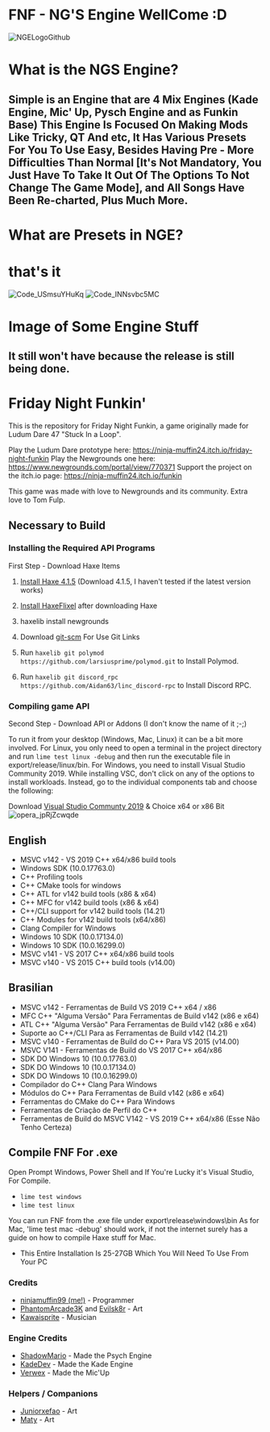 # FNF - NG'S Engine WellCome :D

![NGELogoGithub](https://user-images.githubusercontent.com/86559005/158241054-6e6e2a7a-48a8-43e2-84d3-b035f38d5819.png)
# What is the NGS Engine?

## Simple is an Engine that are 4 Mix Engines (Kade Engine, Mic' Up, Pysch Engine and as Funkin Base) This Engine Is Focused On Making Mods Like Tricky, QT And etc, It Has Various Presets For You To Use Easy, Besides Having Pre - More Difficulties Than Normal [It's Not Mandatory, You Just Have To Take It Out Of The Options To Not Change The Game Mode], and All Songs Have Been Re-charted, Plus Much More.

# What are Presets in NGE?
# that's it
![Code_USmsuYHuKq](https://user-images.githubusercontent.com/86559005/159103470-1dab6290-09f6-47f5-81ac-e4d7274720ba.png)
![Code_INNsvbc5MC](https://user-images.githubusercontent.com/86559005/159103423-862fdc94-1f60-4c5c-bd4e-c0ce4d463dde.png)

# Image of Some Engine Stuff
## It still won't have because the release is still being done.

# Friday Night Funkin'
This is the repository for Friday Night Funkin, a game originally made for Ludum Dare 47 "Stuck In a Loop".

Play the Ludum Dare prototype here: https://ninja-muffin24.itch.io/friday-night-funkin
Play the Newgrounds one here: https://www.newgrounds.com/portal/view/770371
Support the project on the itch.io page: https://ninja-muffin24.itch.io/funkin

This game was made with love to Newgrounds and its community. Extra love to Tom Fulp.

## Necessary to Build

### Installing the Required API Programs

First Step - Download Haxe Items
1. [Install Haxe 4.1.5](https://haxe.org/download/version/4.1.5/) (Download 4.1.5, I haven't tested if the latest version works)
2. [Install HaxeFlixel](https://haxeflixel.com/documentation/install-haxeflixel/) after downloading Haxe
3. haxelib install newgrounds

1. Download [git-scm](https://git-scm.com/downloads) For Use Git Links
2. Run `haxelib git polymod https://github.com/larsiusprime/polymod.git` to Install Polymod.
3. Run `haxelib git discord_rpc https://github.com/Aidan63/linc_discord-rpc` to Install Discord RPC.

### Compiling game API

Second Step - Download API or Addons (I don't know the name of it ;-;)

To run it from your desktop (Windows, Mac, Linux) it can be a bit more involved. For Linux, you only need to open a terminal in the project directory and run `lime test linux -debug` and then run the executable file in export/release/linux/bin. For Windows, you need to install Visual Studio Community 2019. While installing VSC, don't click on any of the options to install workloads. Instead, go to the individual components tab and choose the following:

Download [Visual Studio Communty 2019](https://my.visualstudio.com/Downloads?q=visual%20studio%202019&wt.mc_id=o~msft~vscom~older-downloads) & Choice x64 or x86 Bit
![opera_jpRjZcwqde](https://user-images.githubusercontent.com/86559005/158903575-4f6fe1bb-fa09-4524-97a9-47d5e70a77fb.png)


## English
* MSVC v142 - VS 2019 C++ x64/x86 build tools
* Windows SDK (10.0.17763.0)
* C++ Profiling tools
* C++ CMake tools for windows
* C++ ATL for v142 build tools (x86 & x64)
* C++ MFC for v142 build tools (x86 & x64)
* C++/CLI support for v142 build tools (14.21)
* C++ Modules for v142 build tools (x64/x86)
* Clang Compiler for Windows
* Windows 10 SDK (10.0.17134.0)
* Windows 10 SDK (10.0.16299.0)
* MSVC v141 - VS 2017 C++ x64/x86 build tools
* MSVC v140 - VS 2015 C++ build tools (v14.00)

## Brasilian
* MSVC v142 - Ferramentas de Build VS 2019 C++ x64 / x86
* MFC C++ "Alguma Versão" Para Ferramentas de Build v142 (x86 e x64)
* ATL C++ "Alguma Versão" Para Ferramentas de Build v142 (x86 e x64)
* Suporte ao C++/CLI Para as Ferramentas de Build v142 (14.21)
* MSVC v140 - Ferramentas de Build do C++ Para VS 2015 (v14.00)
* MSVC V141 - Ferramentas de Build do VS 2017 C++ x64/x86
* SDK DO Windows 10 (10.0.17763.0)
* SDK DO Windows 10 (10.0.17134.0)
* SDK DO Windows 10 (10.0.16299.0)
* Compilador do C++ Clang Para Windows
* Módulos do C++ Para Ferramentas de Build v142 (x86 e x64)
* Ferramentas do CMake do C++ Para Windows
* Ferramentas de Criação de Perfil do C++
* Ferramentas de Build do MSVC V142 - VS 2019 C++ x64/x86 (Esse Não Tenho Certeza)


## Compile FNF For .exe
Open Prompt Windows, Power Shell and If You're Lucky it's Visual Studio, For Compile.
* `lime test windows`
* `lime test linux`

You can run FNF from the .exe file under export\release\windows\bin
As for Mac, 'lime test mac -debug' should work, if not the internet surely has a guide on how to compile Haxe stuff for Mac.

* This Entire Installation Is 25-27GB Which You Will Need To Use From Your PC

### Credits
- [ninjamuffin99 (me!)](https://twitter.com/ninja_muffin99) - Programmer
- [PhantomArcade3K](https://twitter.com/phantomarcade3k) and [Evilsk8r](https://twitter.com/evilsk8r) - Art
- [Kawaisprite](https://twitter.com/kawaisprite) - Musician

### Engine Credits
- [ShadowMario](https://github.com/ShadowMario) - Made the Psych Engine
- [KadeDev](https://github.com/KadeDev) - Made the Kade Engine
- [Verwex](https://github.com/Verwex) - Made the Mic'Up

### Helpers / Companions
- [Juniorxefao](https://github.com/Juniorxefao) - Art
- [Maty](https://github.com/MatyHUB) - Art
